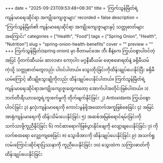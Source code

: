 +++
date = "2025-09-23T09:53:48+06:30"
title = 'ကြက်သွန်မြိတ်ရဲ့ ကျန်းမာရေးဆိုင်ရာ အကျိုးကျေးဇူးများ'
recorded = false
description = "ကြက်သွန်မြိတ်၏ ကျန်းမာရေးဆိုင်ရာ အကျိုးကျေးဇူးများနှင့် သတ္တုဓာတ်များအကြောင်း"
categories = ["Health", "Food"]
tags = ["Spring Onion", "Health", "Nutrition"]
slug = "spring-onion-health-benefits"
cover = ""
preview = ""
+++
ကြက်သွန်မြိတ်(spring onion) မှာ ဗီတာမင်အေ၊ ဘီ၊ စီနဲ့ကေ ကြွယ်ဝစွာပါဝင်တဲ့အပြင် ပိုတက်ဆီယမ်၊ ဆာလဖာ၊ ကော့ပါး၊ မဂ္ဂနီဆီယမ်၊ ဖော့စဖောရတ်နဲ့ ခရိုမီယမ်ကဲ့သို့ သတ္တုဓာတ်တွေလည်း ပါဝင်ပါတယ်။ သွေးတိုးခြင်းကိုထိန်းချုပ်ပေးနိုင်ပြီး ခရိုမီယမ်ကြောင့် ဆီးချိုသွေးချိုကိုလည်း ထိန်းချုပ်ပေးနိုင်ပါတယ်။ ကြက်သွန်မြိတ်ရဲ့ ကျန်းမာရေးဆိုင်ရာအကျိုးကျေးဇူးတွေကတော့ အောက်ပါအတိုင်းဖြစ်ပါတယ်။
၁) ဘက်တီးရီးယားတွေရဲ့ကူးစက်မှုကို တိုက်ဖျက်နိုင်ခြင်း
၂) Antioxidants ကြွယ်ဝစွာပါဝင်ခြင်း
၃) နှလုံးကျန်းမာရေးကို ကောင်းမွန်ဖို့အထောက်အကူဖြစ်စေခြင်း
၄) အမြင်အာရုံကျန်းမာရေးကို ထိန်းသိမ်းပေးနိုင်ခြင်း
၅) အဆစ်အမြစ်ရောင်ရမ်းခြင်းကို သက်သာဖို့ကူညီနိုင်ခြင်း
၆) ကင်ဆာရောဂါဖြစ်ပွားနိုင်ချေကို လျော့ချပေးနိုင်ခြင်း
၇) ကိုလက်စထရော လျှော့ကျစေခြင်း
၈) သွေးဖိအားကို ထိန်းချုပ်ပေးနိုင်ခြင်း
၉) အသက်ရှုလမ်းကြောင်းဆိုင်ရာပြဿနာကို ကူညီပေးနိုင်ခြင်း
၁၀) သွေးထဲက သကြားဓာတ်ကို ထိန်းချုပ်ပေးနိုင်ခြင်း 